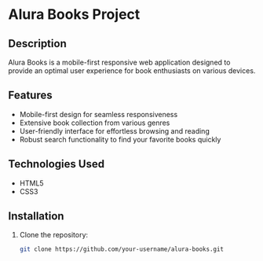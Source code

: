 # Alura Books Project

## Description
Alura Books is a mobile-first responsive web application designed to provide an optimal user experience for book enthusiasts on various devices.

## Features
- Mobile-first design for seamless responsiveness
- Extensive book collection from various genres
- User-friendly interface for effortless browsing and reading
- Robust search functionality to find your favorite books quickly

## Technologies Used
- HTML5
- CSS3

## Installation
1. Clone the repository:
   ```sh
   git clone https://github.com/your-username/alura-books.git
